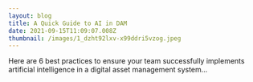 ```yaml
---
layout: blog
title: A Quick Guide to AI in DAM
date: 2021-09-15T11:09:07.008Z
thumbnail: /images/1_dzht92lxv-x99ddri5vzog.jpeg
---
```

Here are 6 best practices to ensure your team successfully implements artificial intelligence in a digital asset management system...